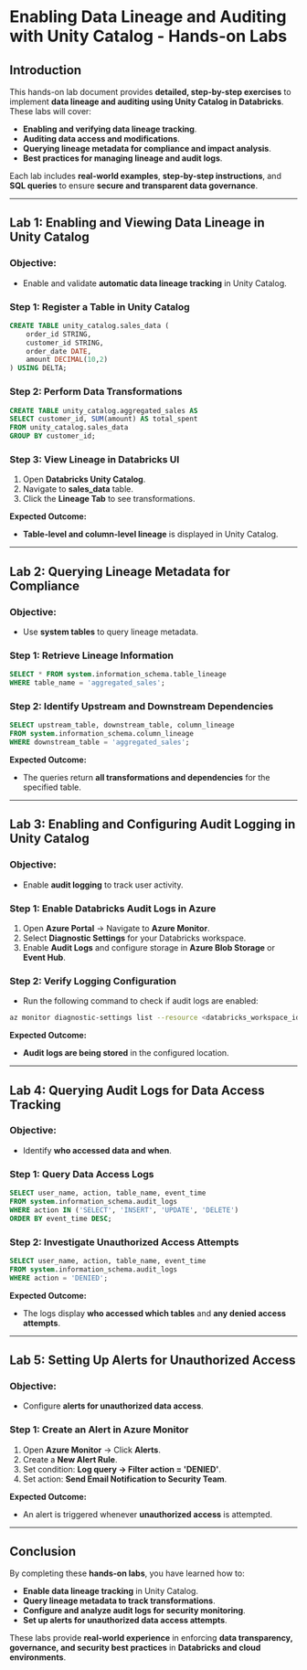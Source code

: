 # **Enabling Data Lineage and Auditing with Unity Catalog - Hands-on Labs**

## **Introduction**
This hands-on lab document provides **detailed, step-by-step exercises** to implement **data lineage and auditing using Unity Catalog in Databricks**. These labs will cover:
- **Enabling and verifying data lineage tracking**.
- **Auditing data access and modifications**.
- **Querying lineage metadata for compliance and impact analysis**.
- **Best practices for managing lineage and audit logs**.

Each lab includes **real-world examples**, **step-by-step instructions**, and **SQL queries** to ensure **secure and transparent data governance**.

---

## **Lab 1: Enabling and Viewing Data Lineage in Unity Catalog**
### **Objective:**
- Enable and validate **automatic data lineage tracking** in Unity Catalog.

### **Step 1: Register a Table in Unity Catalog**
```sql
CREATE TABLE unity_catalog.sales_data (
    order_id STRING,
    customer_id STRING,
    order_date DATE,
    amount DECIMAL(10,2)
) USING DELTA;
```

### **Step 2: Perform Data Transformations**
```sql
CREATE TABLE unity_catalog.aggregated_sales AS
SELECT customer_id, SUM(amount) AS total_spent
FROM unity_catalog.sales_data
GROUP BY customer_id;
```

### **Step 3: View Lineage in Databricks UI**
1. Open **Databricks Unity Catalog**.
2. Navigate to **sales_data** table.
3. Click the **Lineage Tab** to see transformations.

**Expected Outcome:**
- **Table-level and column-level lineage** is displayed in Unity Catalog.

---

## **Lab 2: Querying Lineage Metadata for Compliance**
### **Objective:**
- Use **system tables** to query lineage metadata.

### **Step 1: Retrieve Lineage Information**
```sql
SELECT * FROM system.information_schema.table_lineage
WHERE table_name = 'aggregated_sales';
```

### **Step 2: Identify Upstream and Downstream Dependencies**
```sql
SELECT upstream_table, downstream_table, column_lineage
FROM system.information_schema.column_lineage
WHERE downstream_table = 'aggregated_sales';
```

**Expected Outcome:**
- The queries return **all transformations and dependencies** for the specified table.

---

## **Lab 3: Enabling and Configuring Audit Logging in Unity Catalog**
### **Objective:**
- Enable **audit logging** to track user activity.

### **Step 1: Enable Databricks Audit Logs in Azure**
1. Open **Azure Portal** → Navigate to **Azure Monitor**.
2. Select **Diagnostic Settings** for your Databricks workspace.
3. Enable **Audit Logs** and configure storage in **Azure Blob Storage** or **Event Hub**.

### **Step 2: Verify Logging Configuration**
- Run the following command to check if audit logs are enabled:
```bash
az monitor diagnostic-settings list --resource <databricks_workspace_id>
```

**Expected Outcome:**
- **Audit logs are being stored** in the configured location.

---

## **Lab 4: Querying Audit Logs for Data Access Tracking**
### **Objective:**
- Identify **who accessed data and when**.

### **Step 1: Query Data Access Logs**
```sql
SELECT user_name, action, table_name, event_time
FROM system.information_schema.audit_logs
WHERE action IN ('SELECT', 'INSERT', 'UPDATE', 'DELETE')
ORDER BY event_time DESC;
```

### **Step 2: Investigate Unauthorized Access Attempts**
```sql
SELECT user_name, action, table_name, event_time
FROM system.information_schema.audit_logs
WHERE action = 'DENIED';
```

**Expected Outcome:**
- The logs display **who accessed which tables** and **any denied access attempts**.

---

## **Lab 5: Setting Up Alerts for Unauthorized Access**
### **Objective:**
- Configure **alerts for unauthorized data access**.

### **Step 1: Create an Alert in Azure Monitor**
1. Open **Azure Monitor** → Click **Alerts**.
2. Create a **New Alert Rule**.
3. Set condition: **Log query → Filter action = 'DENIED'**.
4. Set action: **Send Email Notification to Security Team**.

**Expected Outcome:**
- An alert is triggered whenever **unauthorized access** is attempted.

---

## **Conclusion**
By completing these **hands-on labs**, you have learned how to:
- **Enable data lineage tracking** in Unity Catalog.
- **Query lineage metadata to track transformations**.
- **Configure and analyze audit logs for security monitoring**.
- **Set up alerts for unauthorized data access attempts**.

These labs provide **real-world experience** in enforcing **data transparency, governance, and security best practices** in **Databricks and cloud environments**.

